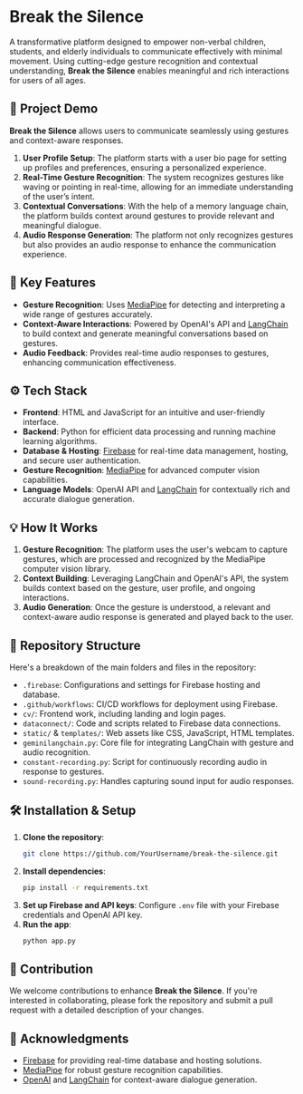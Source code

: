 # Break the Silence

A transformative platform designed to empower non-verbal children, students, and elderly individuals to communicate effectively with minimal movement. Using cutting-edge gesture recognition and contextual understanding, **Break the Silence** enables meaningful and rich interactions for users of all ages.

## 🚀 Project Demo
**Break the Silence** allows users to communicate seamlessly using gestures and context-aware responses.

1. **User Profile Setup**: The platform starts with a user bio page for setting up profiles and preferences, ensuring a personalized experience.
2. **Real-Time Gesture Recognition**: The system recognizes gestures like waving or pointing in real-time, allowing for an immediate understanding of the user’s intent.
3. **Contextual Conversations**: With the help of a memory language chain, the platform builds context around gestures to provide relevant and meaningful dialogue.
4. **Audio Response Generation**: The platform not only recognizes gestures but also provides an audio response to enhance the communication experience.
   
## 🌟 Key Features
- **Gesture Recognition**: Uses [MediaPipe](https://google.github.io/mediapipe/) for detecting and interpreting a wide range of gestures accurately.
- **Context-Aware Interactions**: Powered by OpenAI's API and [LangChain](https://langchain.com/) to build context and generate meaningful conversations based on gestures.
- **Audio Feedback**: Provides real-time audio responses to gestures, enhancing communication effectiveness.

## ⚙️ Tech Stack
- **Frontend**: HTML and JavaScript for an intuitive and user-friendly interface.
- **Backend**: Python for efficient data processing and running machine learning algorithms.
- **Database & Hosting**: [Firebase](https://firebase.google.com/) for real-time data management, hosting, and secure user authentication.
- **Gesture Recognition**: [MediaPipe](https://google.github.io/mediapipe/) for advanced computer vision capabilities.
- **Language Models**: OpenAI API and [LangChain](https://langchain.com/) for contextually rich and accurate dialogue generation.

## 💡 How It Works
1. **Gesture Recognition**: The platform uses the user's webcam to capture gestures, which are processed and recognized by the MediaPipe computer vision library.
2. **Context Building**: Leveraging LangChain and OpenAI's API, the system builds context based on the gesture, user profile, and ongoing interactions.
3. **Audio Generation**: Once the gesture is understood, a relevant and context-aware audio response is generated and played back to the user.

## 📁 Repository Structure
Here's a breakdown of the main folders and files in the repository:

- `.firebase`: Configurations and settings for Firebase hosting and database.
- `.github/workflows`: CI/CD workflows for deployment using Firebase.
- `cv/`: Frontend work, including landing and login pages.
- `dataconnect/`: Code and scripts related to Firebase data connections.
- `static/` & `templates/`: Web assets like CSS, JavaScript, HTML templates.
- `geminilangchain.py`: Core file for integrating LangChain with gesture and audio recognition.
- `constant-recording.py`: Script for continuously recording audio in response to gestures.
- `sound-recording.py`: Handles capturing sound input for audio responses.

## 🛠️ Installation & Setup
1. **Clone the repository**:
    ```bash
    git clone https://github.com/YourUsername/break-the-silence.git
    ```
2. **Install dependencies**:
    ```bash
    pip install -r requirements.txt
    ```
3. **Set up Firebase and API keys**: Configure `.env` file with your Firebase credentials and OpenAI API key.
4. **Run the app**:
    ```bash
    python app.py
    ```

## 🤝 Contribution
We welcome contributions to enhance **Break the Silence**. If you're interested in collaborating, please fork the repository and submit a pull request with a detailed description of your changes.


## 🙌 Acknowledgments
- [Firebase](https://firebase.google.com/) for providing real-time database and hosting solutions.
- [MediaPipe](https://google.github.io/mediapipe/) for robust gesture recognition capabilities.
- [OpenAI](https://openai.com/) and [LangChain](https://langchain.com/) for context-aware dialogue generation.
